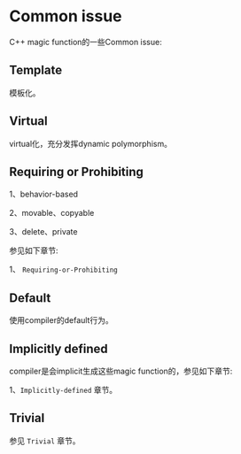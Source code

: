 # Common issue

C++ magic function的一些Common issue:



## Template

模板化。



## Virtual

virtual化，充分发挥dynamic polymorphism。



## Requiring or Prohibiting

1、behavior-based

2、movable、copyable

3、delete、private

参见如下章节:

1、 `Requiring-or-Prohibiting`



## Default

使用compiler的default行为。



## Implicitly defined

compiler是会implicit生成这些magic function的，参见如下章节:

1、`Implicitly-defined` 章节。





## Trivial

参见 `Trivial` 章节。